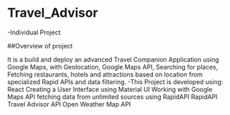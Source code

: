 # Travel_Advisor
-Individual Project

##Overview of project

It is a build and deploy an advanced Travel Companion Application using Google Maps, with Geolocation, Google Maps API, Searching for places, Fetching restaurants, hotels and attractions based on location from specialized Rapid APIs and data filtering.
-This Project is developed using:
React 
Creating a User Interface using Material UI
Working with Google Maps API
fetching data from unlimited sources using RapidAPI
RapidAPI Travel Advisor API Open Weather Map API


